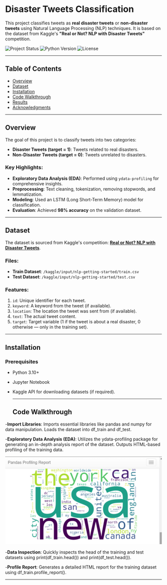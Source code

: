 # Disaster Tweets Classification

This project classifies tweets as **real disaster tweets** or **non-disaster tweets** using Natural Language Processing (NLP) techniques. It is based on the dataset from Kaggle's **"Real or Not? NLP with Disaster Tweets"** competition.

![Project Status](https://img.shields.io/badge/Status-Completed-success.svg)
![Python Version](https://img.shields.io/badge/Python-3.10%2B-blue.svg)
![License](https://img.shields.io/badge/License-MIT-green.svg)

---

## Table of Contents

- [Overview](#overview)
- [Dataset](#dataset)
- [Installation](#installation)
- [Code Walkthrough](#code-walkthrough)
- [Results](#results)
- [Acknowledgments](#acknowledgments)

---

## Overview

The goal of this project is to classify tweets into two categories:
- **Disaster Tweets (target = 1)**: Tweets related to real disasters.
- **Non-Disaster Tweets (target = 0)**: Tweets unrelated to disasters.

### Key Highlights:
- **Exploratory Data Analysis (EDA)**: Performed using `ydata-profiling` for comprehensive insights.
- **Preprocessing**: Text cleaning, tokenization, removing stopwords, and lemmatization.
- **Modeling**: Used an LSTM (Long Short-Term Memory) model for classification.
- **Evaluation**: Achieved **98% accuracy** on the validation dataset.

---

## Dataset

The dataset is sourced from Kaggle's competition: **[Real or Not? NLP with Disaster Tweets](https://www.kaggle.com/competitions/nlp-getting-started)**.

### Files:
- **Train Dataset**: `/kaggle/input/nlp-getting-started/train.csv`
- **Test Dataset**: `/kaggle/input/nlp-getting-started/test.csv`

### Features:
1. `id`: Unique identifier for each tweet.
2. `keyword`: A keyword from the tweet (if available).
3. `location`: The location the tweet was sent from (if available).
4. `text`: The actual tweet content.
5. `target`: Target variable (1 if the tweet is about a real disaster, 0 otherwise — only in the training set).

---


## Installation

### Prerequisites

- Python 3.10+
- Jupyter Notebook
- Kaggle API for downloading datasets (if required).

  ---
  ## Code Walkthrough

-**Import Libraries**:
Imports essential libraries like pandas and numpy for data manipulation.
Loads the dataset into df_train and df_test.

-**Exploratory Data Analysis (EDA)**:
Utilizes the ydata-profiling package for generating an in-depth analysis report of the dataset.
Outputs HTML-based profiling of the training data.

![Word Cloud](Word.png)

-**Data Inspection**:
Quickly inspects the head of the training and test datasets using print(df_train.head()) and print(df_test.head()).

-**Profile Report**:
Generates a detailed HTML report for the training dataset using df_train.profile_report().

---
